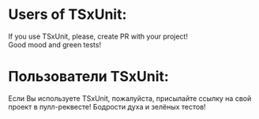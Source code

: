 # Users of TSxUnit: 

If you use TSxUnit, please, create PR with your project!  
Good mood and green tests!

# Пользователи TSxUnit: 

Если Вы используете TSxUnit, пожалуйста, присылайте ссылку на свой проект в пулл-реквесте!
Бодрости духа и зелёных тестов! 

 
